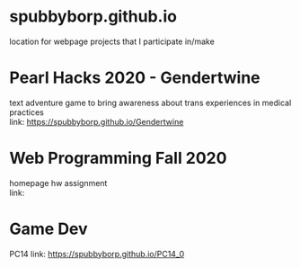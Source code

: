 # spubbyborp.github.io
location for webpage projects that I participate in/make

# Pearl Hacks 2020 - Gendertwine
text adventure game to bring awareness about trans experiences in medical practices  
link: https://spubbyborp.github.io/Gendertwine  

# Web Programming Fall 2020
homepage hw assignment  
link:

# Game Dev
PC14
link: https://spubbyborp.github.io/PC14_0

